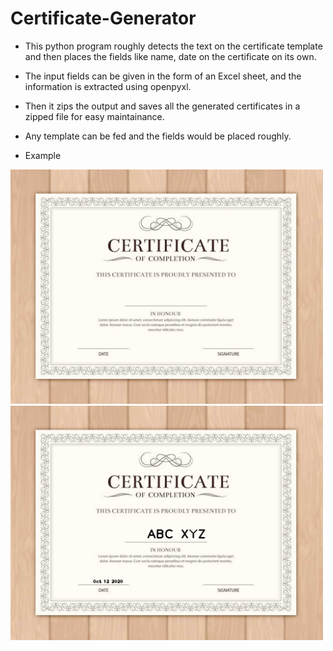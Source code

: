 # Certificate-Generator

* This python program roughly detects the text on the certificate template and then places the fields like name, date on the certificate on its own.
* The input fields can be given in the form of an Excel sheet, and the information is extracted using openpyxl.
* Then it zips the output and saves all the generated certificates in a zipped file for easy maintainance.
* Any template can be fed and the fields would be placed roughly.

* Example
<img src="template12.jpeg" width="500">  
<img src="certi1.png" width="500"> 


